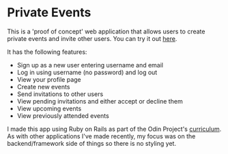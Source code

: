 # Private Events

This is a 'proof of concept' web application that allows users to create private events and invite other users. You can try it out [here](https://sheltered-stream-45982.herokuapp.com/).

It has the following features:

- Sign up as a new user entering username and email
- Log in using username (no password) and log out
- View your profile page
- Create new events
- Send invitations to other users
- View pending invitations and either accept or decline them
- View upcoming events
- View previously attended events

I made this app using Ruby on Rails as part of the Odin Project's [curriculum](https://www.theodinproject.com/lessons/associations#project-2-private-events). As with other applications I've made recently, my focus was on the backend/framework side of things so there is no styling yet. 
